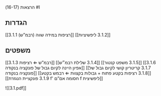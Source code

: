 הרצאות (16-17)
#I

## הגדרות

[[3.1.1 רציפות במידה שווה (רבמ”ש)]]
[[3.1.2 ליפשיציות]]

## משפטים
  
[[3.1.3 רבמ”ש ⇐ רציפות]]
[[3.1.4 שלילת רבמ״ש]]
[[3.1.5 משפט קנטור]]
[[3.1.6 אפיון היינה לקיום גבול של פונקציה בנקודה]]
[[3.1.7 קריטריון קושי לקיום גבול של פונקציה בנקודה]]
[[3.1.8 רציפות בקטע פתוח + גבולות בקצוות ⇐ רבמש בקטע]]
[[3.1.9 פונקציית הנגזרת f' חסומה אם”ם f ליפשיצית]]


![[3.1.pdf]]
